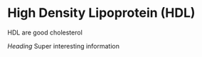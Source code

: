 # High Density Lipoprotein (HDL)

HDL are good cholesterol 

_Heading_
Super interesting information
